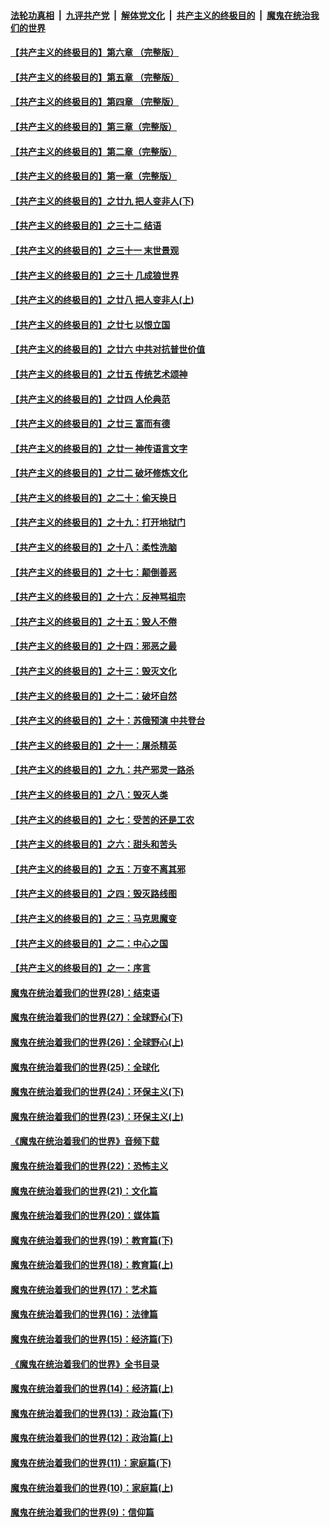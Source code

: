 

####  [法轮功真相](../../../../basic/blob/master/README.md?t=04122201) &nbsp;|&nbsp; [九评共产党](../../../../9ping.md/blob/master/README.md?t=04122201) &nbsp;|&nbsp; [解体党文化](../../../../jtdwh.md/blob/master/README.md?t=04122201)  &nbsp;|&nbsp; [共产主义的终极目的](../../../../gczydzjmd.md/blob/master/README.md?t=04122201) &nbsp;|&nbsp; [魔鬼在统治我们的世界](../../../../mgztzwmdsj.md/blob/master/README.md?t=04122201) 

#### [【共产主义的终极目的】第六章 （完整版）](../pages/nsc422/n11428913.md?t=04122201) 

#### [【共产主义的终极目的】第五章 （完整版）](../pages/nsc422/n11428912.md?t=04122201) 

#### [【共产主义的终极目的】第四章 （完整版）](../pages/nsc422/n11428907.md?t=04122201) 

#### [【共产主义的终极目的】第三章（完整版）](../pages/nsc422/n11428848.md?t=04122201) 

#### [【共产主义的终极目的】第二章（完整版）](../pages/nsc422/n11428831.md?t=04122201) 

#### [【共产主义的终极目的】第一章（完整版）](../pages/nsc422/n11417651.md?t=04122201) 

#### [【共产主义的终极目的】之廿九 把人变非人(下)](../pages/nsc422/n11344140.md?t=04122201) 

#### [【共产主义的终极目的】之三十二 结语](../pages/nsc422/n11360535.md?t=04122201) 

#### [【共产主义的终极目的】之三十一 末世景观](../pages/nsc422/n11351129.md?t=04122201) 

#### [【共产主义的终极目的】之三十 几成狼世界](../pages/nsc422/n11348280.md?t=04122201) 

#### [【共产主义的终极目的】之廿八 把人变非人(上)](../pages/nsc422/n11340492.md?t=04122201) 

#### [【共产主义的终极目的】之廿七 以恨立国](../pages/nsc422/n11336944.md?t=04122201) 

#### [【共产主义的终极目的】之廿六 中共对抗普世价值](../pages/nsc422/n11324785.md?t=04122201) 

#### [【共产主义的终极目的】之廿五 传统艺术颂神](../pages/nsc422/n11296396.md?t=04122201) 

#### [【共产主义的终极目的】之廿四 人伦典范](../pages/nsc422/n11296397.md?t=04122201) 

#### [【共产主义的终极目的】之廿三 富而有德](../pages/nsc422/n11283598.md?t=04122201) 

#### [【共产主义的终极目的】之廿一 神传语言文字](../pages/nsc422/n11263265.md?t=04122201) 

#### [【共产主义的终极目的】之廿二 破坏修炼文化](../pages/nsc422/n11245728.md?t=04122201) 

#### [【共产主义的终极目的】之二十：偷天换日](../pages/nsc422/n11238846.md?t=04122201) 

#### [【共产主义的终极目的】之十九：打开地狱门](../pages/nsc422/n11206376.md?t=04122201) 

#### [【共产主义的终极目的】之十八：柔性洗脑](../pages/nsc422/n11199994.md?t=04122201) 

#### [【共产主义的终极目的】之十七：颠倒善恶](../pages/nsc422/n11179782.md?t=04122201) 

#### [【共产主义的终极目的】之十六：反神骂祖宗](../pages/nsc422/n11166798.md?t=04122201) 

#### [【共产主义的终极目的】之十五：毁人不倦](../pages/nsc422/n11166792.md?t=04122201) 

#### [【共产主义的终极目的】之十四：邪恶之最](../pages/nsc422/n11150249.md?t=04122201) 

#### [【共产主义的终极目的】之十三：毁灭文化](../pages/nsc422/n11135227.md?t=04122201) 

#### [【共产主义的终极目的】之十二：破坏自然](../pages/nsc422/n11135214.md?t=04122201) 

#### [【共产主义的终极目的】之十：苏俄预演 中共登台](../pages/nsc422/n11118424.md?t=04122201) 

#### [【共产主义的终极目的】之十一：屠杀精英](../pages/nsc422/n11118442.md?t=04122201) 

#### [【共产主义的终极目的】之九：共产邪灵一路杀](../pages/nsc422/n11114139.md?t=04122201) 

#### [【共产主义的终极目的】之八：毁灭人类](../pages/nsc422/n11108503.md?t=04122201) 

#### [【共产主义的终极目的】之七：受苦的还是工农](../pages/nsc422/n11101809.md?t=04122201) 

#### [【共产主义的终极目的】之六：甜头和苦头](../pages/nsc422/n11096971.md?t=04122201) 

#### [【共产主义的终极目的】之五：万变不离其邪](../pages/nsc422/n11091285.md?t=04122201) 

#### [【共产主义的终极目的】之四：毁灭路线图](../pages/nsc422/n11086284.md?t=04122201) 

#### [【共产主义的终极目的】之三：马克思魔变](../pages/nsc422/n11061941.md?t=04122201) 

#### [【共产主义的终极目的】之二：中心之国](../pages/nsc422/n11047728.md?t=04122201) 

#### [【共产主义的终极目的】之一：序言](../pages/nsc422/n11086077.md?t=04122201) 

#### [魔鬼在统治着我们的世界(28)：结束语](../pages/nsc422/n10936246.md?t=04122201) 

#### [魔鬼在统治着我们的世界(27)：全球野心(下)](../pages/nsc422/n10928319.md?t=04122201) 

#### [魔鬼在统治着我们的世界(26)：全球野心(上)](../pages/nsc422/n10900318.md?t=04122201) 

#### [魔鬼在统治着我们的世界(25)：全球化](../pages/nsc422/n10788205.md?t=04122201) 

#### [魔鬼在统治着我们的世界(24)：环保主义(下)](../pages/nsc422/n10695307.md?t=04122201) 

#### [魔鬼在统治着我们的世界(23)：环保主义(上)](../pages/nsc422/n10688613.md?t=04122201) 

#### [《魔鬼在统治着我们的世界》音频下载](../pages/nsc422/n10635553.md?t=04122201) 

#### [魔鬼在统治着我们的世界(22)：恐怖主义](../pages/nsc422/n10614727.md?t=04122201) 

#### [魔鬼在统治着我们的世界(21)：文化篇](../pages/nsc422/n10597706.md?t=04122201) 

#### [魔鬼在统治着我们的世界(20)：媒体篇](../pages/nsc422/n10586579.md?t=04122201) 

#### [魔鬼在统治着我们的世界(19)：教育篇(下)](../pages/nsc422/n10564808.md?t=04122201) 

#### [魔鬼在统治着我们的世界(18)：教育篇(上)](../pages/nsc422/n10526970.md?t=04122201) 

#### [魔鬼在统治着我们的世界(17)：艺术篇](../pages/nsc422/n10499093.md?t=04122201) 

#### [魔鬼在统治着我们的世界(16)：法律篇](../pages/nsc422/n10485969.md?t=04122201) 

#### [魔鬼在统治着我们的世界(15)：经济篇(下)](../pages/nsc422/n10469975.md?t=04122201) 

#### [《魔鬼在统治着我们的世界》全书目录](../pages/nsc422/n10464261.md?t=04122201) 

#### [魔鬼在统治着我们的世界(14)：经济篇(上)](../pages/nsc422/n10457370.md?t=04122201) 

#### [魔鬼在统治着我们的世界(13)：政治篇(下)](../pages/nsc422/n10448270.md?t=04122201) 

#### [魔鬼在统治着我们的世界(12)：政治篇(上)](../pages/nsc422/n10444576.md?t=04122201) 

#### [魔鬼在统治着我们的世界(11)：家庭篇(下)](../pages/nsc422/n10440961.md?t=04122201) 

#### [魔鬼在统治着我们的世界(10)：家庭篇(上)](../pages/nsc422/n10435448.md?t=04122201) 

#### [魔鬼在统治着我们的世界(9)：信仰篇](../pages/nsc422/n10432159.md?t=04122201) 

